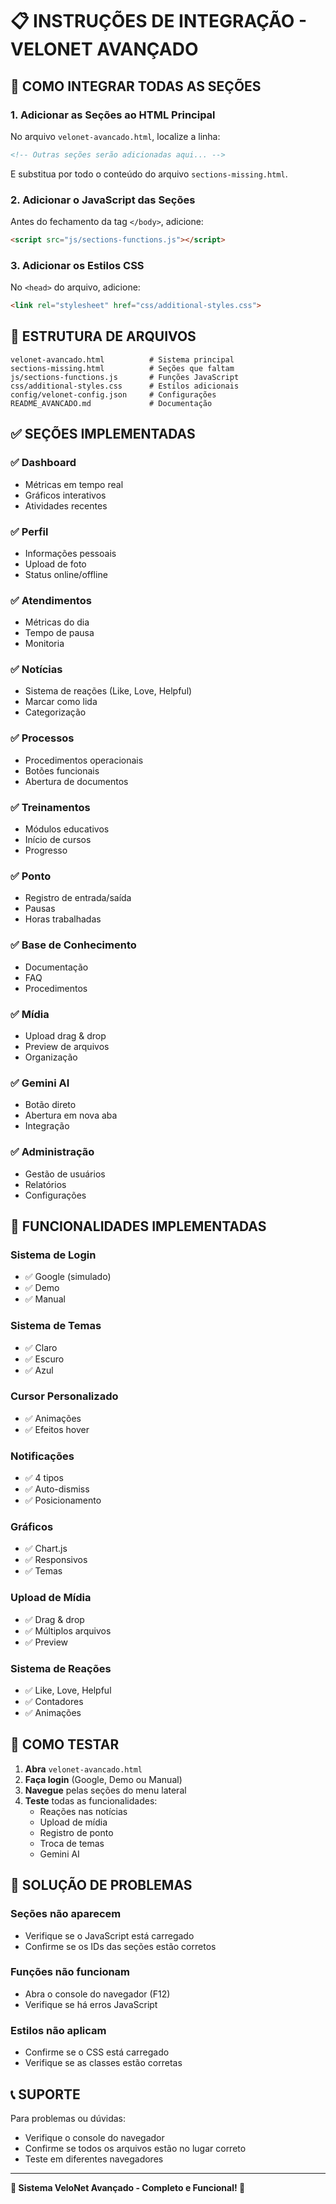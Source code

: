 # 📋 **INSTRUÇÕES DE INTEGRAÇÃO - VELONET AVANÇADO**

## 🔧 **COMO INTEGRAR TODAS AS SEÇÕES**

### **1. Adicionar as Seções ao HTML Principal**

No arquivo `velonet-avancado.html`, localize a linha:
```html
<!-- Outras seções serão adicionadas aqui... -->
```

E substitua por todo o conteúdo do arquivo `sections-missing.html`.

### **2. Adicionar o JavaScript das Seções**

Antes do fechamento da tag `</body>`, adicione:
```html
<script src="js/sections-functions.js"></script>
```

### **3. Adicionar os Estilos CSS**

No `<head>` do arquivo, adicione:
```html
<link rel="stylesheet" href="css/additional-styles.css">
```

## 📁 **ESTRUTURA DE ARQUIVOS**

```
velonet-avancado.html          # Sistema principal
sections-missing.html          # Seções que faltam
js/sections-functions.js       # Funções JavaScript
css/additional-styles.css      # Estilos adicionais
config/velonet-config.json     # Configurações
README_AVANCADO.md             # Documentação
```

## ✅ **SEÇÕES IMPLEMENTADAS**

### **✅ Dashboard**
- Métricas em tempo real
- Gráficos interativos
- Atividades recentes

### **✅ Perfil**
- Informações pessoais
- Upload de foto
- Status online/offline

### **✅ Atendimentos**
- Métricas do dia
- Tempo de pausa
- Monitoria

### **✅ Notícias**
- Sistema de reações (Like, Love, Helpful)
- Marcar como lida
- Categorização

### **✅ Processos**
- Procedimentos operacionais
- Botões funcionais
- Abertura de documentos

### **✅ Treinamentos**
- Módulos educativos
- Início de cursos
- Progresso

### **✅ Ponto**
- Registro de entrada/saída
- Pausas
- Horas trabalhadas

### **✅ Base de Conhecimento**
- Documentação
- FAQ
- Procedimentos

### **✅ Mídia**
- Upload drag & drop
- Preview de arquivos
- Organização

### **✅ Gemini AI**
- Botão direto
- Abertura em nova aba
- Integração

### **✅ Administração**
- Gestão de usuários
- Relatórios
- Configurações

## 🚀 **FUNCIONALIDADES IMPLEMENTADAS**

### **Sistema de Login**
- ✅ Google (simulado)
- ✅ Demo
- ✅ Manual

### **Sistema de Temas**
- ✅ Claro
- ✅ Escuro
- ✅ Azul

### **Cursor Personalizado**
- ✅ Animações
- ✅ Efeitos hover

### **Notificações**
- ✅ 4 tipos
- ✅ Auto-dismiss
- ✅ Posicionamento

### **Gráficos**
- ✅ Chart.js
- ✅ Responsivos
- ✅ Temas

### **Upload de Mídia**
- ✅ Drag & drop
- ✅ Múltiplos arquivos
- ✅ Preview

### **Sistema de Reações**
- ✅ Like, Love, Helpful
- ✅ Contadores
- ✅ Animações

## 🔧 **COMO TESTAR**

1. **Abra** `velonet-avancado.html`
2. **Faça login** (Google, Demo ou Manual)
3. **Navegue** pelas seções do menu lateral
4. **Teste** todas as funcionalidades:
   - Reações nas notícias
   - Upload de mídia
   - Registro de ponto
   - Troca de temas
   - Gemini AI

## 🐛 **SOLUÇÃO DE PROBLEMAS**

### **Seções não aparecem**
- Verifique se o JavaScript está carregado
- Confirme se os IDs das seções estão corretos

### **Funções não funcionam**
- Abra o console do navegador (F12)
- Verifique se há erros JavaScript

### **Estilos não aplicam**
- Confirme se o CSS está carregado
- Verifique se as classes estão corretas

## 📞 **SUPORTE**

Para problemas ou dúvidas:
- Verifique o console do navegador
- Confirme se todos os arquivos estão no lugar correto
- Teste em diferentes navegadores

---

**🎉 Sistema VeloNet Avançado - Completo e Funcional! 🚀** 